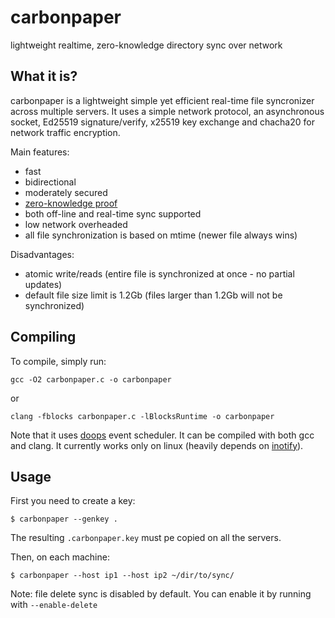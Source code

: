# carbonpaper
lightweight realtime, zero-knowledge directory sync over network

What it is?
-----------
carbonpaper is a lightweight simple yet efficient real-time file syncronizer across multiple servers. It uses a simple network protocol, an asynchronous socket, Ed25519 signature/verify, x25519 key exchange and chacha20 for network traffic encryption.

Main features:
- fast
- bidirectional
- moderately secured
- [zero-knowledge proof](https://en.wikipedia.org/wiki/Zero-knowledge_proof)
- both off-line and real-time sync supported
- low network overheaded
- all file synchronization is based on mtime (newer file always wins)

Disadvantages:
- atomic write/reads (entire file is synchronized at once - no partial updates)
- default file size limit is 1.2Gb (files larger than 1.2Gb will not be synchronized)


Compiling
-----------

To compile, simply run:

``gcc -O2 carbonpaper.c -o carbonpaper``

or

``clang -fblocks carbonpaper.c -lBlocksRuntime -o carbonpaper``

Note that it uses [doops](https://github.com/eduardsui/doops) event scheduler. It can be compiled with both gcc and clang.
It currently works only on linux (heavily depends on [inotify](https://man7.org/linux/man-pages/man7/inotify.7.html)).

Usage
-----------

First you need to create a key:

`$ carbonpaper --genkey .`

The resulting `.carbonpaper.key` must pe copied on all the servers.

Then, on each machine:

`$ carbonpaper --host ip1 --host ip2 ~/dir/to/sync/`

Note: file delete sync is disabled by default. You can enable it by running with `--enable-delete`
